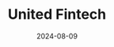 ---  
layout: startup_page  
title: "United Fintech"  
id: "unitedfintech.com"  
permalink: "/unitedfintechunitedfintech.com08092024/"  
website: "https://unitedfintech.com/"  
funding_round: "Debt"  
funding_amount: ""  
investors: "Standard Chartered, Citi, BNP Paribas, Danske Bank"  
about: "United Fintech is a London-based digital transformation platform that acquires and partners with fintech companies in the capital markets. It creates a one-stop shop for businesses to collaborate with cutting-edge technology providers, benefiting banks, hedge funds, and asset managers."  
markets: "Fintech, Capital Markets, Financial Services"  
hq: "London, England, United Kingdom"  
founded_year: "2020"  
linkedin: "https://www.linkedin.com/company/united-fintech"  
twitter: "https://twitter.com/FintechUnited"  
instagram: ""  
facebook: ""  
crunchbase: "https://www.crunchbase.com/organization/united-fintech"  
pitchbook: "https://pitchbook.com/profiles/company/453357-64"  

date_display: "09-Aug-2024"  
date: "2024-08-09"

# SEO Optimization  
meta_title: "United Fintech - Debt"  
meta_description: "United Fintech, United Fintech is a London-based digital transformation platform that acquires and partners with fintech companies in the capital markets. It creates ..."  
meta_keywords: "United Fintech, Fintech, Capital Markets, Financial Services, Debt funding"  
canonical_url: "https://startup.projectstartups.com/unitedfintechunitedfintech.com08092024/"  
---